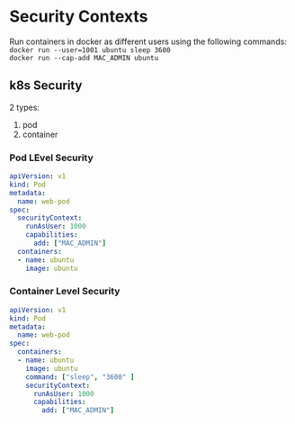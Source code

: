# Security Contexts
Run containers in docker as different users using the following commands:  
`docker run --user=1001 ubuntu sleep 3600`  
`docker run --cap-add MAC_ADMIN ubuntu`  

## k8s Security
2 types:  
1. pod
1. container


### Pod LEvel Security
```yaml
apiVersion: v1
kind: Pod
metadata:
  name: web-pod
spec:
  securityContext:
    runAsUser: 1000
    capabilities:
      add: ["MAC_ADMIN"]
  containers:
  - name: ubuntu
    image: ubuntu
```

### Container Level Security
```yaml
apiVersion: v1
kind: Pod
metadata:
  name: web-pod
spec:
  containers:
  - name: ubuntu
    image: ubuntu
    command: ["sleep", "3600" ]
    securityContext:
      runAsUser: 1000
      capabilities:
        add: ["MAC_ADMIN"]
```

